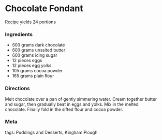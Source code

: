 # Chocolate Fondant

Recipe yields 24 portions 

### Ingredients
 * 600 grams dark chocolate
 * 600 grams unsalted butter
 * 600 grams icing sugar
 * 12 pieces eggs
 * 12 pieces egg yolks
 * 105 grams cocoa powder
 * 165 grams plain flour

### Directions

Melt chocolate over a pan of gently simmering water.  Cream together butter and sugar, then gradually beat in eggs and yolks.  Mix in the melted chocolate.  Finally fold in the sifted flour and cocoa powder.

### Meta

tags: Puddings and Desserts, Kingham Plough

